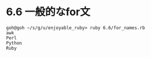 # 6.6 一般的なfor文

```
goh@goh ~/s/g/u/enjoyable_ruby> ruby 6.6/for_names.rb
awk
Perl
Python
Ruby
```

